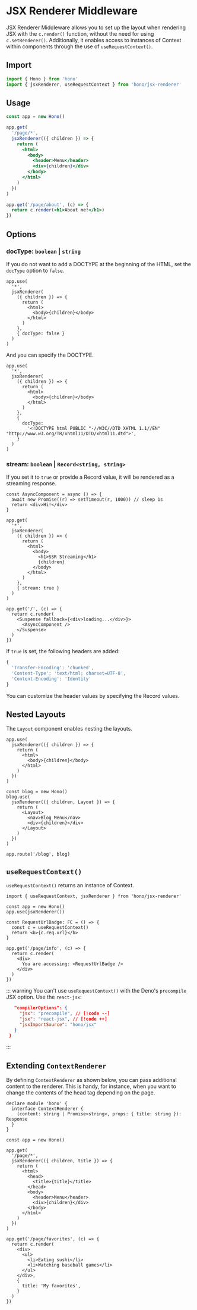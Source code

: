 # JSX Renderer Middleware

JSX Renderer Middleware allows you to set up the layout when rendering JSX with the `c.render()` function, without the need for using `c.setRenderer()`. Additionally, it enables access to instances of Context within components through the use of `useRequestContext()`.

## Import

```ts
import { Hono } from 'hono'
import { jsxRenderer, useRequestContext } from 'hono/jsx-renderer'
```

## Usage

```jsx
const app = new Hono()

app.get(
  '/page/*',
  jsxRenderer(({ children }) => {
    return (
      <html>
        <body>
          <header>Menu</header>
          <div>{children}</div>
        </body>
      </html>
    )
  })
)

app.get('/page/about', (c) => {
  return c.render(<h1>About me!</h1>)
})
```

## Options

### <Badge type="info" text="optional" /> docType: `boolean` | `string`

If you do not want to add a DOCTYPE at the beginning of the HTML, set the `docType` option to `false`.

```tsx
app.use(
  '*',
  jsxRenderer(
    ({ children }) => {
      return (
        <html>
          <body>{children}</body>
        </html>
      )
    },
    { docType: false }
  )
)
```

And you can specify the DOCTYPE.

```tsx
app.use(
  '*',
  jsxRenderer(
    ({ children }) => {
      return (
        <html>
          <body>{children}</body>
        </html>
      )
    },
    {
      docType:
        '<!DOCTYPE html PUBLIC "-//W3C//DTD XHTML 1.1//EN" "http://www.w3.org/TR/xhtml11/DTD/xhtml11.dtd">',
    }
  )
)
```

### <Badge type="info" text="optional" /> stream: `boolean` | `Record<string, string>`

If you set it to `true` or provide a Record value, it will be rendered as a streaming response.

```tsx
const AsyncComponent = async () => {
  await new Promise((r) => setTimeout(r, 1000)) // sleep 1s
  return <div>Hi!</div>
}

app.get(
  '*',
  jsxRenderer(
    ({ children }) => {
      return (
        <html>
          <body>
            <h1>SSR Streaming</h1>
            {children}
          </body>
        </html>
      )
    },
    { stream: true }
  )
)

app.get('/', (c) => {
  return c.render(
    <Suspense fallback={<div>loading...</div>}>
      <AsyncComponent />
    </Suspense>
  )
})
```

If `true` is set, the following headers are added:

```ts
{
  'Transfer-Encoding': 'chunked',
  'Content-Type': 'text/html; charset=UTF-8',
  'Content-Encoding': 'Identity'
}
```

You can customize the header values by specifying the Record values.

## Nested Layouts

The `Layout` component enables nesting the layouts.

```tsx
app.use(
  jsxRenderer(({ children }) => {
    return (
      <html>
        <body>{children}</body>
      </html>
    )
  })
)

const blog = new Hono()
blog.use(
  jsxRenderer(({ children, Layout }) => {
    return (
      <Layout>
        <nav>Blog Menu</nav>
        <div>{children}</div>
      </Layout>
    )
  })
)

app.route('/blog', blog)
```

## `useRequestContext()`

`useRequestContext()` returns an instance of Context.

```tsx
import { useRequestContext, jsxRenderer } from 'hono/jsx-renderer'

const app = new Hono()
app.use(jsxRenderer())

const RequestUrlBadge: FC = () => {
  const c = useRequestContext()
  return <b>{c.req.url}</b>
}

app.get('/page/info', (c) => {
  return c.render(
    <div>
      You are accessing: <RequestUrlBadge />
    </div>
  )
})
```

::: warning
You can't use `useRequestContext()` with the Deno's `precompile` JSX option. Use the `react-jsx`:

```json
   "compilerOptions": {
     "jsx": "precompile", // [!code --]
     "jsx": "react-jsx", // [!code ++]
     "jsxImportSource": "hono/jsx"
   }
 }
```

:::

## Extending `ContextRenderer`

By defining `ContextRenderer` as shown below, you can pass additional content to the renderer. This is handy, for instance, when you want to change the contents of the head tag depending on the page.

```tsx
declare module 'hono' {
  interface ContextRenderer {
    (content: string | Promise<string>, props: { title: string }): Response
  }
}

const app = new Hono()

app.get(
  '/page/*',
  jsxRenderer(({ children, title }) => {
    return (
      <html>
        <head>
          <title>{title}</title>
        </head>
        <body>
          <header>Menu</header>
          <div>{children}</div>
        </body>
      </html>
    )
  })
)

app.get('/page/favorites', (c) => {
  return c.render(
    <div>
      <ul>
        <li>Eating sushi</li>
        <li>Watching baseball games</li>
      </ul>
    </div>,
    {
      title: 'My favorites',
    }
  )
})
```
